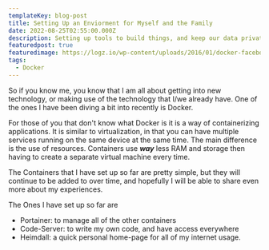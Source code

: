 ```yaml
---
templateKey: blog-post
title: Setting Up an Enviorment for Myself and the Family
date: 2022-08-25T02:55:00.000Z
description: Setting up tools to build things, and keep our data private.
featuredpost: true
featuredimage: https://logz.io/wp-content/uploads/2016/01/docker-facebook.png
tags:
  - Docker
---
```

So if you know me, you know that I am all about getting into new technology, or making use of the technology that I/we already have. One of the ones I have been diving a bit into recently is Docker.

For those of you that don't know what Docker is it is a way of containerizing applications. It is similar to virtualization, in that you can have multiple services running on the same device at the same time. The main difference is the use of resources. Containers use ***way*** less RAM and storage then having to create a separate virtual machine every time. 

The Containers that I have set up so far are pretty simple, but they will continue to be added to over time, and hopefully I will be able to share even more about my experiences. 

The Ones I have set up so far are 

*  Portainer: to manage all of the other containers
* Code-Server: to write my own code, and have access everywhere
* Heimdall: a quick personal home-page for all of my internet usage.